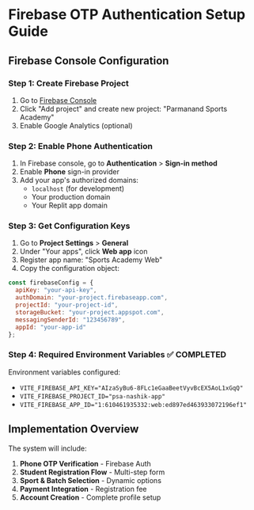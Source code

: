 # Firebase OTP Authentication Setup Guide

## Firebase Console Configuration

### Step 1: Create Firebase Project
1. Go to [Firebase Console](https://console.firebase.google.com/)
2. Click "Add project" and create new project: "Parmanand Sports Academy"
3. Enable Google Analytics (optional)

### Step 2: Enable Phone Authentication
1. In Firebase console, go to **Authentication** > **Sign-in method**
2. Enable **Phone** sign-in provider
3. Add your app's authorized domains:
   - `localhost` (for development)
   - Your production domain
   - Your Replit app domain

### Step 3: Get Configuration Keys
1. Go to **Project Settings** > **General**
2. Under "Your apps", click **Web app** icon
3. Register app name: "Sports Academy Web"
4. Copy the configuration object:

```javascript
const firebaseConfig = {
  apiKey: "your-api-key",
  authDomain: "your-project.firebaseapp.com",
  projectId: "your-project-id",
  storageBucket: "your-project.appspot.com",
  messagingSenderId: "123456789",
  appId: "your-app-id"
};
```

### Step 4: Required Environment Variables ✅ COMPLETED
Environment variables configured:
- `VITE_FIREBASE_API_KEY="AIzaSyBu6-8FLc1eGaaBeetVyvBcEX5AoL1xGqQ"`
- `VITE_FIREBASE_PROJECT_ID="psa-nashik-app"`
- `VITE_FIREBASE_APP_ID="1:610461935332:web:ed897ed463933072196ef1"`

## Implementation Overview

The system will include:
1. **Phone OTP Verification** - Firebase Auth
2. **Student Registration Flow** - Multi-step form
3. **Sport & Batch Selection** - Dynamic options
4. **Payment Integration** - Registration fee
5. **Account Creation** - Complete profile setup